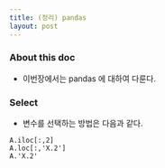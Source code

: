 ```yaml
---
title: (정리) pandas
layout: post
---
```


### About this doc 

- 이번장에서는 pandas 에 대하여 다룬다. 

### Select 

- 변수를 선택하는 방법은 다음과 같다. 
```{python}
A.iloc[:,2]
A.loc[:,'X.2']
A.'X.2'
```


